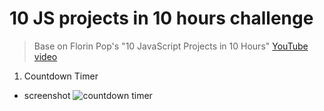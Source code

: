 # 10 JS projects in 10 hours challenge
> Base on Florin Pop's "10 JavaScript Projects in 10 Hours" [YouTube video](https://youtu.be/dtKciwk_si4)

1. Countdown Timer
- screenshot
![countdown timer](Screenshots/Countdown-Timer.gif)
